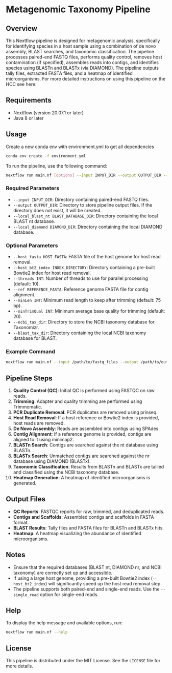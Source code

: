 # Metagenomic Taxonomy Pipeline

## Overview

This Nextflow pipeline is designed for metagenomic analysis, specifically for identifying species in a host sample using a combination of de novo assembly, BLAST searches, and taxonomic classification. The pipeline processes paired-end FASTQ files, performs quality control, removes host contamination (if specified), assembles reads into contigs, and identifies species using BLASTn and BLASTx (via DIAMOND). The pipeline outputs tally files, extracted FASTA files, and a heatmap of identified microorganisms. For more detailed instructions on using this pipeline on the HCC see here: 

## Requirements

- Nextflow (version 20.07.1 or later)
- Java 8 or later

## Usage
Create a new conda env with environment.yml to get all dependencies

```bash
conda env create -f environment.yml
```

To run the pipeline, use the following command:

```bash
nextflow run main.nf [options] --input INPUT_DIR --output OUTPUT_DIR --local_blast_nt BLAST_DATABASE_DIR --local_diamond DIAMOND_DIR
```

### Required Parameters

- `--input INPUT_DIR`: Directory containing paired-end FASTQ files.
- `--output OUTPUT_DIR`: Directory to store pipeline output files. If the directory does not exist, it will be created.
- `--local_blast_nt BLAST_DATABASE_DIR`: Directory containing the local BLAST nt database.
- `--local_diamond DIAMOND_DIR`: Directory containing the local DIAMOND database.

### Optional Parameters

- `--host_fasta HOST_FASTA`: FASTA file of the host genome for host read removal.
- `--host_bt2_index INDEX_DIRECTORY`: Directory containing a pre-built Bowtie2 index for host read removal.
- `--threads INT`: Number of threads to use for parallel processing (default: 10).
- `--ref REFERENCE_FASTA`: Reference genome FASTA file for contig alignment.
- `--minLen INT`: Minimum read length to keep after trimming (default: 75 bp).
- `--minTrimQual INT`: Minimum average base quality for trimming (default: 20).
- `--ncbi_tax_dir`: Directory to store the NCBI taxonomy database for Taxonomizr.
- `--blast_tax_dir`: Directory containing the local NCBI taxonomy database for BLAST.

### Example Command

```bash
nextflow run main.nf --input /path/to/fastq_files --output /path/to/output --local_blast_nt /path/to/blast_nt_db --local_diamond /path/to/diamond_db --host_fasta /path/to/host.fasta --threads 16
```

## Pipeline Steps

1. **Quality Control (QC)**: Initial QC is performed using FASTQC on raw reads.
2. **Trimming**: Adapter and quality trimming are performed using Trimmomatic.
3. **PCR Duplicate Removal**: PCR duplicates are removed using prinseq.
4. **Host Read Removal**: If a host reference or Bowtie2 index is provided, host reads are removed.
5. **De Novo Assembly**: Reads are assembled into contigs using SPAdes.
6. **Contig Alignment**: If a reference genome is provided, contigs are aligned to it using minimap2.
7. **BLASTn Search**: Contigs are searched against the nt database using BLASTn.
8. **BLASTx Search**: Unmatched contigs are searched against the nr database using DIAMOND (BLASTx).
9. **Taxonomic Classification**: Results from BLASTn and BLASTx are tallied and classified using the NCBI taxonomy database.
10. **Heatmap Generation**: A heatmap of identified microorganisms is generated.

## Output Files

- **QC Reports**: FASTQC reports for raw, trimmed, and deduplicated reads.
- **Contigs and Scaffolds**: Assembled contigs and scaffolds in FASTA format.
- **BLAST Results**: Tally files and FASTA files for BLASTn and BLASTx hits.
- **Heatmap**: A heatmap visualizing the abundance of identified microorganisms.

## Notes

- Ensure that the required databases (BLAST nt, DIAMOND nr, and NCBI taxonomy) are correctly set up and accessible.
- If using a large host genome, providing a pre-built Bowtie2 index (`--host_bt2_index`) will significantly speed up the host read removal step.
- The pipeline supports both paired-end and single-end reads. Use the `--single_read` option for single-end reads.

## Help

To display the help message and available options, run:

```bash
nextflow run main.nf --help
```

## License

This pipeline is distributed under the MIT License. See the `LICENSE` file for more details.

